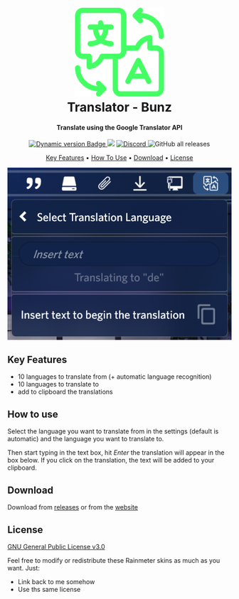 <link rel="stylesheet" href="https://cdnjs.cloudflare.com/ajax/libs/font-awesome/4.7.0/css/font-awesome.min.css">


<h1 align="center">
  <br>
  <a><img src="Images/Logo.png" alt="Logo" width="200"></a>
  <br>
  Translator - Bunz
  <br>
</h1>

<h4 align="center">Translate using the Google Translator API</h4>

<p align="center">
  <a href="https://droptopfour.com/community-apps">
    <img alt="Dynamic version Badge" src="https://img.shields.io/badge/dynamic/json?url=https%3A%2F%2Fraw.githubusercontent.com%2FDroptop-Four%2FGlobalData%2Fmain%2Fdata%2Fcommunity_apps%2Fcommunity_apps.json&query=%24.apps%5B%3F(%40.app.name%20%3D%3D%20'Translator')%5D.app.version&prefix=v&label=Version&color=43ff64">
  </a>
  <a href="https://droptopfour.com"><img src="https://img.shields.io/badge/Droptop%20Four%20Website-43ff64"></a>
  <a href="https://droptopfour.com/discord">
      <img alt="Discord" src="https://img.shields.io/discord/800124057923485728">
  </a>
  <img alt="GitHub all releases" src="https://img.shields.io/github/downloads/66Bunz/DroptopFour-Translator/total">
</p>

<p align="center">
  <a href="#key-features">Key Features</a> •
  <a href="#how-to-use">How To Use</a> •
  <a href="#download">Download</a> •
  <a href="#license">License</a>
</p>

![screenshot](Images/Screenshot.png)

## Key Features

- 10 languages to translate from (+ automatic language recognition)
- 10 languages to translate to
- add to clipboard the translations

## How to use

Select the language you want to translate from in the settings (default is automatic) and the language you want to translate to.

Then start typing in the text box, hit *Enter* the translation will appear in the box below. If you click on the translation, the text will be added to your clipboard.

## Download

Download from [releases](https://github.com/66Bunz/DroptopFour-Translator/releases) or from the [website](https://droptopfour.com/community-apps?id=24)

## License

[GNU General Public License v3.0](LICENSE)

Feel free to modify or redistribute these Rainmeter skins as much as you want. Just:
- Link back to me somehow
- Use ths same license
